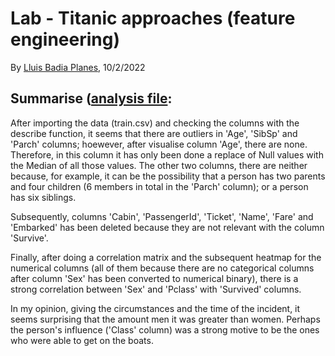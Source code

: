 # Lab - Titanic approaches (feature engineering)

By [Lluis Badia Planes](https://github.com/lluis90badia), 10/2/2022

## Summarise ([analysis file](https://github.com/lluis90badia/lbadialabwork/blob/main/titanic/Titanic_10F.ipynb):

After importing the data (train.csv) and checking the columns with the describe function, it seems that there are outliers in 'Age', 'SibSp' and 'Parch' columns; hoewever, after visualise column 'Age', there are none. Therefore, in this column it has only been done a replace of Null values with the Median of all those values. The other two columns, there are neither because, for example, it can be the possibility that a person has two parents and four children (6 members in total in the 'Parch' column); or a person has six siblings.

Subsequently, columns 'Cabin', 'PassengerId', 'Ticket', 'Name', 'Fare' and 'Embarked' has been deleted because they are not relevant with the column 'Survive'.

Finally, after doing a correlation matrix and the subsequent heatmap for the numerical columns (all of them because there are no categorical columns after column 'Sex' has been converted to numerical binary), there is a strong correlation between 'Sex' and 'Pclass' with 'Survived' columns.

In my opinion, giving the circumstances and the time of the incident, it seems surprising that the amount men it was greater than women. Perhaps the person's influence ('Class' column) was a strong motive to be the ones who were able to get on the boats.
